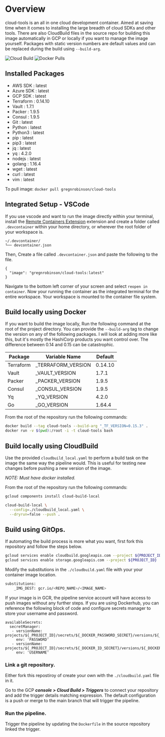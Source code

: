 # Overview

cloud-tools is an all in one cloud development container. Aimed at saving time when it comes to installing the large breadth of cloud SDKs and other tools. There are also CloudBuild files in the source repo for building this image automatically in GCP or locally if you want to manage the image yourself. Packages with static version numbers are default values and can be replaced during the build using `--build-arg`.

![Cloud Build](https://storage.googleapis.com/phronesis-310405-badges/builds/cloud-tools/branches/main.svg) ![Docker Pulls](https://img.shields.io/docker/pulls/gregnrobinson/cloud-tools)

## Installed Packages

- AWS SDK : latest
- Azure SDK : latest
- GCP SDK : latest
- Terraform : 0.14.10
- Vault : 1.7.1
- Packer : 1.9.5
- Consul : 1.9.5
- Git : latest
- Python : latest
- Python3 : latest
- pip : latest
- pip3 : latest
- jq : latest
- yq : 4.2.0
- nodejs : latest
- golang : 1.16.4
- wget : latest
- curl : latest
- vim : latest

To pull image: `docker pull gregnrobinson/cloud-tools`

## Integrated Setup - VSCode
If you use vscode and want to run the image directly within your terminal, install the [Remote Containers Extension](https://marketplace.visualstudio.com/items?itemName=ms-vscode-remote.remote-containers) extension and create a folder called `.devcontainer` within your home directory, or wherever the root folder of your workspace is.
```
~/.devcontainer/
└── devcontainer.json
```
Then, Create a file called `.devcontainer.json` and paste the following to the file.
```
{
  "image": "gregnrobinson/cloud-tools:latest"
}
```
Navigate to the bottom left corner of your screen and select `reopen in container`. Now your running the container as the integrated terminal for the entire workspace. Your workspace is mounted to the container file system.

## Build locally using Docker

If you want to build the image locally, Run the following command at the root of the project directory. You can provide the `--build-arg` tag to change the version on any of the following packages. I will look at adding more like this, but it's mostly the HashiCorp products you want control over. The difference between 0.14 and 0.15 can be catastrophic. 

|Package|Variable Name|Default|
|---|---|-----|
|Terraform|_TERRAFORM_VERSION|0.14.10|
|Vault|_VAULT_VERSION|1.7.1|
|Packer|_PACKER_VERSION|1.9.5|
|Consul|_CONSUL_VERSION|1.9.5|
|Yq|_YQ_VERSION|4.2.0|
|Go|_GO_VERSION|1.64.4|

From the root of the repository run the following commands:

```sh
docker build --tag cloud-tools --build-arg "_TF_VERSION=0.15.3" .
docker run -v $(pwd):/root -i -t cloud-tools bash
```

## Build locally using CloudBuild

Use the provided `cloudbuild_local.yaml` to perform a build task on the image the same way the pipeline would. This is useful for testing new changes before pushing a new version of the image.

*NOTE: Must have docker installed.*

From the root of the repository run the following commands:

```sh
gcloud components install cloud-build-local

cloud-build-local \
  --config=./cloudbuild_local.yaml \
  --dryrun=false --push .
```

## Build using GitOps.

If automating the build process is more what you want, first fork this repository and follow the steps below.
```sh
gcloud services enable cloudbuild.googleapis.com --project ${PROJECT_ID}
gcloud services enable storage.googleapis.com --project ${PROJECT_ID}
```

Modify the substitutions in the `./cloudbuild.yaml` file with your your container image location.
```sh
substitutions:
    _IMG_DEST: gcr.io/<REPO_NAME>/<IMAGE_NAME>
```

If your image is in GCR, the pipeline service account will have access to push images without any further steps. If you are using Dockerhub, you can reference the following block of code and configure secrets manager to store your username and password.

```
availableSecrets:
  secretManager:
   - versionName: projects/${_PROJECT_ID}/secrets/${_DOCKER_PASSWORD_SECRET}/versions/${_DOCKER_PASSWORD_SECRET_VERSION}
     env: 'PASSWORD'
   - versionName: projects/${_PROJECT_ID}/secrets/${_DOCKER_ID_SECRET}/versions/${_DOCKER_ID_SECRET_VERSION}
     env: 'USERNAME'
```

### Link a git repository.

Either fork this repostiroy of create your own with the `./cloudbuild.yaml` file in it.

Go to the GCP ***console > Cloud Build > Triggers*** to connect your repository and add the trigger details matching expression. The default configuration is a push or merge to the main branch that will trigger the pipeline.

### Run the pipeline.

Trigger the pipeline by updating the `Dockerfile` in the source repository linked the trigger.
